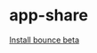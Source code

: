 app-share
=========

<a href="itms-services://?action=download-manifest&url=https://raw.githubusercontent.com/kirumbik/app-share/master/manifest.plist">
    Install bounce beta
</a>

